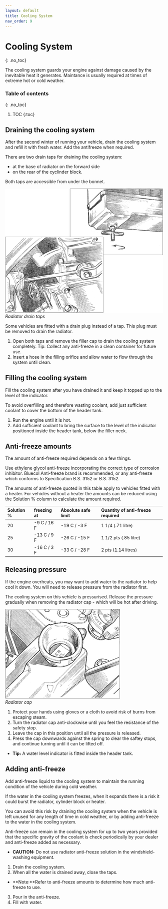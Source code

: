 ```yaml
---
layout: default
title: Cooling System
nav_order: 9
---
```


# Cooling System
{: .no_toc}

The cooling system guards your engine against damage caused by the inevitable heat it generates. Maintance is usually required at times of extreme hot or cold weather.

### Table of contents
{: .no_toc}

1. TOC
{:toc}

## Draining the cooling system

After the second winter of running your vehicle, drain the cooling system and refill it with fresh water. Add the antifreeze when required.

There are two drain taps for draining the cooling system:
- at the base of radiator on the forward side
- on the rear of the cyclinder block.

Both taps are accessible from under the bonnet.

![Radiator drain taps](/assets/images/DrainTap.png)  
*Radiator drain taps*

Some vehicles are fitted with a drain plug instead of a tap. This plug must be removed to drain the radiator.
1. Open both taps and remove the filler cap to drain the cooling system completely.
Tip: Collect any anti-freeze in a clean container for future use.
2. Insert a hose in the filling orifice and allow water to flow through the system until clean.

## Filling the cooling system

Fill the cooling system after you have drained it and keep it topped up to the level of the indicator.

To avoid overfilling and therefore wasting coolant, add just sufficient coolant to cover the bottom of the header tank.
1. Run the engine until it is hot.
2. Add sufficient coolant to bring the surface to the level of the indicator positioned inside the header tank, below the filler neck.

## Anti-freeze amounts

The amount of anti-freeze required depends on a few things.

Use ethylene glycol anti-freeze incorporating the correct type of corrosion inhibitor. Bluecol Anti-freeze brand is recommended, or any anti-freeze which conforms to Specification B.S. 3152 or B.S. 3152.

The amounts of anti-freeze quoted in this table apply to vehicles fitted with a heater. For vehicles without a heater the amounts can be reduced using the Solution % column to calculate the amount required.

| Solution % | freezing at | Absolute safe limit | Quantity of anti-freeze required |
|:-----------|:------------|:--------------------|:---------------------------------|
| 20 | -9 C / 16 F | -19 C / -3 F | 1 1/4 (.71 litre) |
| 25 | -13 C / 9 F | -26 C / -15 F | 1 1/2 pts (.85 litre) |
| 30 | -16 C / 3 F | -33 C / -28 F | 2 pts (1.14 litres) |

## Releasing pressure

If the engine overheats, you may want to add water to the radiator to help cool it down. You will need to release pressure from the radiator first.

The cooling system on this vehicle is pressurised. Release the pressure gradually when removing the radiator cap - which will be hot after driving.

![Radiator cap](/assets/images/RadiatorCap.png)  
*Radiator cap*

1. Protect your hands using gloves or a cloth to avoid risk of burns from escaping steam.
2. Turn the radiator cap anti-clockwise until you feel the resistance of the safety stop.
3. Leave the cap in this position until all the pressure is released.
4. Press the cap downwards against the spring to clear the saftey stops, and continue turning until it can be lifted off.

- **Tip:** A water level indicator is fitted inside the header tank.

## Adding anti-freeze

Add anti-freeze liquid to the cooling system to maintain the running condition of the vehicle during cold weather.

If the water in the cooling system freezes, when it expands there is a risk it could burst the radiator, cylinder block or heater.

You can avoid this risk by draining the cooling system when the vehicle is left unused for any length of time in cold weather, or by adding anti-freeze to the water in the cooling system.

Anti-freeze can remain in the cooling system for up to two years provided that the specific gravity of the coolant is check periodically by your dealer and anti-freeze added as necessary.

- **CAUTION:** Do not use radiator anti-freeze solution in the windshield-washing equipment.

1. Drain the cooling system.
2. When all the water is drained away, close the taps.  
  - **Note:**Refer to anti-freeze amounts to determine how much anti-freeze to use.
3. Pour in the anti-freeze.
4. Fill with water.

